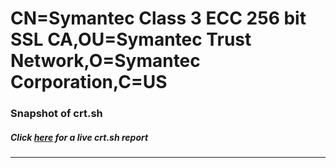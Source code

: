 # CN=Symantec Class 3 ECC 256 bit SSL CA,OU=Symantec Trust Network,O=Symantec Corporation,C=US
### Snapshot of crt.sh
##### Click [here](https://crt.sh/?q=Serial_5374A0451DC9F83EB9EF95AE0B1B9779) for a live crt.sh report

---
